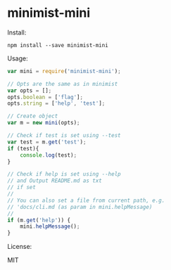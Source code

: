 # minimist-mini

Install: 

    npm install --save minimist-mini

Usage: 

~~~js
var mini = require('minimist-mini');

// Opts are the same as in minimist
var opts = [];
opts.boolean = ['flag'];
opts.string = ['help', 'test'];

// Create object
var m = new mini(opts);

// Check if test is set using --test
var test = m.get('test');
if (test){
    console.log(test);
}

// Check if help is set using --help
// and Output README.md as txt
// if set
//
// You can also set a file from current path, e.g.
// 'docs/cli.md (as param in mini.helpMessage)
//
if (m.get('help')) {
    mini.helpMessage();
}
~~~

License: 

MIT 
